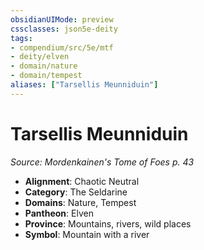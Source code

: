 ```yaml
---
obsidianUIMode: preview
cssclasses: json5e-deity
tags:
- compendium/src/5e/mtf
- deity/elven
- domain/nature
- domain/tempest
aliases: ["Tarsellis Meunniduin"]
---
```

# Tarsellis Meunniduin
*Source: Mordenkainen's Tome of Foes p. 43* 

- **Alignment**: Chaotic Neutral
- **Category**: The Seldarine
- **Domains**: Nature, Tempest
- **Pantheon**: Elven
- **Province**: Mountains, rivers, wild places
- **Symbol**: Mountain with a river